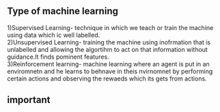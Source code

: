 ## Type of machine learning 
1)Supervised Learning- technique in which we teach or train the machine using data which ic well labelled.<br/>
2)Unsupervised Learning- training the machine using inofrmation that is unlabelled and allowing the algortihm to act on that information without guidance.It finds pominent features.<br/>
3)Reinforcement learning- machine learning where an agent is put in an enviromnetn and he learns to behnave in theis nvirnomnet by performing certain actions and observing the rewaeds which its gets from actions.<br/>
## important 

